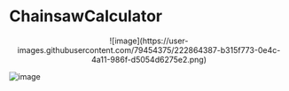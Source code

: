 ﻿# ChainsawCalculator
 
<p align="center">
![image](https://user-images.githubusercontent.com/79454375/222864387-b315f773-0e4c-4a11-986f-d5054d6275e2.png)
</p>
 
![image](https://user-images.githubusercontent.com/79454375/222864227-a919f94a-6f7a-4707-b835-38521ddbfa48.png)
